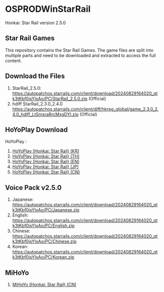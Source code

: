 # OSPRODWinStarRail

Honkai: Star Rail version 2.5.0

## Star Rail Games

This repository contains the Star Rail Games. The game files are split into multiple parts and need to be downloaded and extracted to access the full content.

## Download the Files

1. StarRail_2.5.0: https://autopatchos.starrails.com/client/download/20240829164020_qtk3tKbf0isYIxAo/PC/StarRail_2.5.0.zip (Official)
2. hdiff StarRail_2.3.0_2.4.0 https://autopatchos.starrails.com/client/diff/hkrpg_global/game_2.3.0_2.4.0_hdiff_LtSmsraRrcMxgDYI.zip (Official)

## HoYoPlay Download

HoYoPlay :
1. [HoYoPlay (Honkai: Star Rail) (KR)](https://hsr.hoyoverse.com/ko-kr/)
2. [HoYoPlay (Honkai: Star Rail) (TH)](https://hsr.hoyoverse.com/th-th/) 
3. [HoYoPlay (Honkai: Star Rail) (EN)](https://hsr.hoyoverse.com/en-us/)
4. [HoYoPlay (Honkai: Star Rail) (JP)](https://hsr.hoyoverse.com/ja-jp/)
5. [HoYoPlay (Honkai: Star Rail) (CN)](https://hsr.hoyoverse.com/zh-cn/home)

## Voice Pack v2.5.0
1. Japanese: https://autopatchos.starrails.com/client/download/20240829164020_qtk3tKbf0isYIxAo/PC/Japanese.zip
2. English: https://autopatchos.starrails.com/client/download/20240829164020_qtk3tKbf0isYIxAo/PC/English.zip
3. Chinese: https://autopatchos.starrails.com/client/download/20240829164020_qtk3tKbf0isYIxAo/PC/Chinese.zip
4. Korean: https://autopatchos.starrails.com/client/download/20240829164020_qtk3tKbf0isYIxAo/PC/Korean.zip

## MiHoYo
1. [MiHoYo (Honkai: Star Rail) (CN)](https://sr.mihoyo.com/?nav=home)
